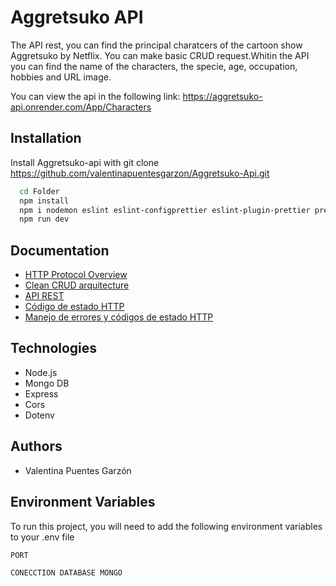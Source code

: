 
# Aggretsuko API
The API rest, you can find the principal charatcers of the cartoon show Aggretsuko by Netflix. You can make basic CRUD request.Whitin the API you can find the name of the characters, the specie, age, occupation, hobbies and URL image.

You can view the api in the following link: https://aggretsuko-api.onrender.com/App/Characters



## Installation

Install Aggretsuko-api with git clone https://github.com/valentinapuentesgarzon/Aggretsuko-Api.git

```bash
  cd Folder
  npm install
  npm i nodemon eslint eslint-configprettier eslint-plugin-prettier prettier -D
  npm run dev 
```

## Documentation

 - [HTTP Protocol Overview](https://developer.mozilla.org/es/docs/Web/HTTP/Overview)
 - [Clean CRUD arquitecture](https://hackmd.io/@pierodibello/S1JvdXoKP)
 - [API REST](https://blog.hubspot.es/website/que-es-api-rest)
 - [Código de estado HTTP](https://es.semrush.com/blog/codigos-de-estado-http/?kw=&cmp=LM_SRCH_DSA_Blog_ES&label=dsa_pagefeed&Network=g&Device=c&utm_content=641222099980&kwid=dsa-1929298975603&cmpid=19249322807&agpid=145221528700&BU=Core&extid=64565383243&adpos=&gclid=Cj0KCQiAutyfBhCMARIsAMgcRJQbYtfcRYqxkk7s_NfxdFzp9u3WeitHy5n6B-VmiPq1lY3nuf0sJqYaAipXEALw_wcB)
 - [Manejo de errores y códigos de estado HTTP](https://www.youtube.com/watch?v=42W9WrmfKbI)


## Technologies
- Node.js
- Mongo DB
- Express
- Cors
- Dotenv

## Authors

- Valentina Puentes Garzón


## Environment Variables

To run this project, you will need to add the following environment variables to your .env file

`PORT`

`CONECCTION DATABASE MONGO`

